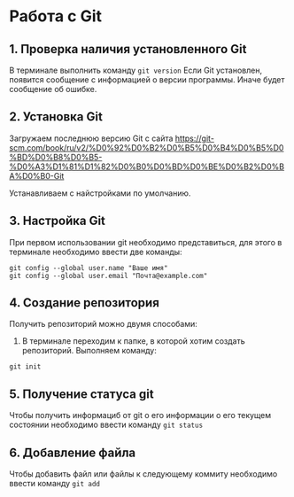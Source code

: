 # Работа с Git
## 1. Проверка наличия установленного Git
В терминале выполнить команду `git version` 
Если Git установлен, появится сообщение с информацией о версии программы. Иначе будет сообщение об ошибке.

## 2. Установка Git
Загружаем последнюю версию Git с сайта https://git-scm.com/book/ru/v2/%D0%92%D0%B2%D0%B5%D0%B4%D0%B5%D0%BD%D0%B8%D0%B5-%D0%A3%D1%81%D1%82%D0%B0%D0%BD%D0%BE%D0%B2%D0%BA%D0%B0-Git 

Устанавливаем с найстройками по умолчанию.

## 3. Настройка Git
При первом использовании git необходимо представиться, для этого в терминале необходимо ввести две команды:
```
git config --global user.name "Ваше имя"
git config --global user.email "Почта@example.com"
```
## 4. Создание репозитория 
Получить репозиторий можно двумя способами:
1. В терминале переходим к папке, в которой хотим создать репозиторий. Выполняем команду:
``` 
git init
```
## 5. Получение статуса git
Чтобы получить информациб от git о его информации о его текущем состоянии необходимо ввести команду `git status`

## 6. Добавление файла 
Чтобы добавить файл или файлы к следующему коммиту необходимо ввести команду `git add`
